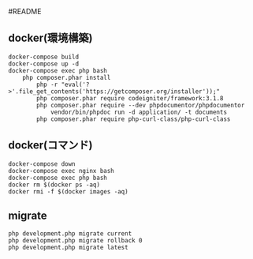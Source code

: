 #README

## docker(環境構築)
    docker-compose build
    docker-compose up -d
    docker-compose exec php bash
        php composer.phar install
            php -r "eval('?>'.file_get_contents('https://getcomposer.org/installer'));"
            php composer.phar require codeigniter/framework:3.1.8
            php composer.phar require --dev phpdocumentor/phpdocumentor
                vendor/bin/phpdoc run -d application/ -t documents
            php composer.phar require php-curl-class/php-curl-class

## docker(コマンド)
    docker-compose down
    docker-compose exec nginx bash
    docker-compose exec php bash
    docker rm $(docker ps -aq)
    docker rmi -f $(docker images -aq)

## migrate
    php development.php migrate current
    php development.php migrate rollback 0
    php development.php migrate latest